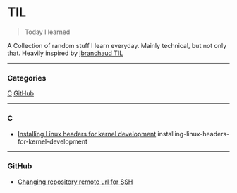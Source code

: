 # TIL

> Today I learned

A Collection of random stuff I learn everyday. Mainly technical, but not only that. Heavily inspired by [jbranchaud TIL](https://github.com/jbranchaud/til)

---

### Categories

[C](#c)
[GitHub](#github)

---

### C
- [Installing Linux headers for kernel development](c/installing-linux-headers-for-kernel-development.md)
installing-linux-headers-for-kernel-development

---

### GitHub
- [Changing repository remote url for SSH](github/changing-repository-remote-url-for-ssh.md)